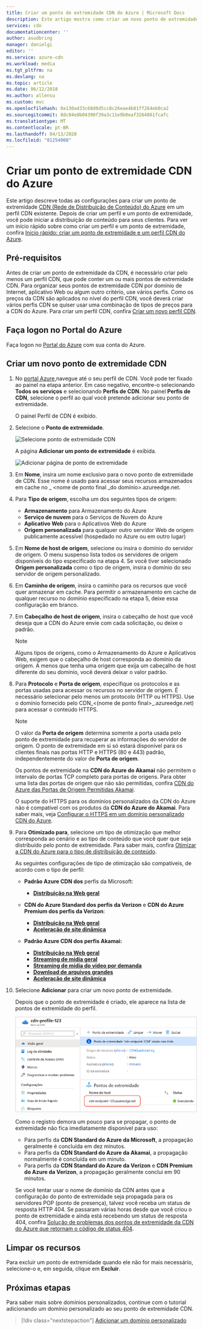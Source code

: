```yaml
---
title: Criar um ponto de extremidade CDN do Azure | Microsoft Docs
description: Este artigo mostra como criar um novo ponto de extremidade CDN (Rede de Distribuição de Conteúdo) do Azure, incluindo configurações avançadas.
services: cdn
documentationcenter: ''
author: asudbring
manager: danielgi
editor: ''
ms.service: azure-cdn
ms.workload: media
ms.tgt_pltfrm: na
ms.devlang: na
ms.topic: article
ms.date: 06/12/2018
ms.author: allensu
ms.custom: mvc
ms.openlocfilehash: 0a130a433c68d0d5cc8c26eae4b81ff264eb0ca2
ms.sourcegitcommit: 8dc84e8b04390f39a3c11e9b0eaf3264861fcafc
ms.translationtype: MT
ms.contentlocale: pt-BR
ms.lasthandoff: 04/13/2020
ms.locfileid: "81254008"
---
```

# <a name="create-an-azure-cdn-endpoint"></a>Criar um ponto de extremidade CDN do Azure
Este artigo descreve todas as configurações para criar um ponto de extremidade [CDN (Rede de Distribuição de Conteúdo) do Azure](cdn-overview.md) em um perfil CDN existente. Depois de criar um perfil e um ponto de extremidade, você pode iniciar a distribuição de conteúdo para seus clientes. Para ver um início rápido sobre como criar um perfil e um ponto de extremidade, confira [Início rápido: criar um ponto de extremidade e um perfil CDN do Azure](cdn-create-new-endpoint.md).

## <a name="prerequisites"></a>Pré-requisitos
Antes de criar um ponto de extremidade da CDN, é necessário criar pelo menos um perfil CDN, que pode conter um ou mais pontos de extremidade CDN. Para organizar seus pontos de extremidade CDN por domínio de Internet, aplicativo Web ou algum outro critério, use vários perfis. Como os preços da CDN são aplicados no nível do perfil CDN, você deverá criar vários perfis CDN se quiser usar uma combinação de tipos de preços para a CDN do Azure. Para criar um perfil CDN, confira [Criar um novo perfil CDN](cdn-create-new-endpoint.md#create-a-new-cdn-profile).

## <a name="log-in-to-the-azure-portal"></a>Faça logon no Portal do Azure
Faça logon no [Portal do Azure](https://portal.azure.com) com sua conta do Azure.

## <a name="create-a-new-cdn-endpoint"></a>Criar um novo ponto de extremidade CDN

1. No [portal Azure,](https://portal.azure.com)navegue até o seu perfil de CDN. Você pode ter fixado ao painel na etapa anterior. Em caso negativo, encontre-o selecionando **Todos os serviços** e selecionando **Perfis de CDN**. No painel **Perfis de CDN**, selecione o perfil ao qual você pretende adicionar seu ponto de extremidade. 
   
    O painel Perfil de CDN é exibido.

2. Selecione o **Ponto de extremidade**.
   
    ![Selecione ponto de extremidade CDN](./media/cdn-create-endpoint-how-to/cdn-select-endpoint.png)
   
    A página **Adicionar um ponto de extremidade** é exibida.
   
    ![Adicionar página de ponto de extremidade](./media/cdn-create-endpoint-how-to/cdn-add-endpoint-page.png)

3. Em **Nome**, insira um nome exclusivo para o novo ponto de extremidade de CDN. Esse nome é usado para acessar seus recursos armazenados em cache no _ \<nome de ponto final _do domínio>.azureedge.net.

4. Para **Tipo de origem**, escolha um dos seguintes tipos de origem: 
   - **Armazenamento** para Armazenamento do Azure
   - **Serviço de nuvem** para o Serviços de Nuvem do Azure
   - **Aplicativo Web** para o Aplicativos Web do Azure
   - **Origem personalizada** para qualquer outro servidor Web de origem publicamente acessível (hospedado no Azure ou em outro lugar)

5. Em **Nome de host de origem**, selecione ou insira o domínio do servidor de origem. O menu suspenso lista todos os servidores de origem disponíveis do tipo especificado na etapa 4. Se você tiver selecionado **Origem personalizada** como o tipo de origem, insira o domínio do seu servidor de origem personalizado.
    
6. Em **Caminho de origem**, insira o caminho para os recursos que você quer armazenar em cache. Para permitir o armazenamento em cache de qualquer recurso no domínio especificado na etapa 5, deixe essa configuração em branco.
    
7. Em **Cabeçalho de host de origem**, insira o cabeçalho de host que você deseja que a CDN do Azure envie com cada solicitação, ou deixe o padrão.
   
   > [!NOTE]
   > Alguns tipos de origens, como o Armazenamento do Azure e Aplicativos Web, exigem que o cabeçalho de host corresponda ao domínio da origem. A menos que tenha uma origem que exija um cabeçalho de host diferente do seu domínio, você deverá deixar o valor padrão.
   > 
    
8. Para **Protocolo** e **Porta de origem**, especifique os protocolos e as portas usadas para acessar os recursos no servidor de origem. É necessário selecionar pelo menos um protocolo (HTTP ou HTTPS). Use o domínio fornecido pelo CDN_\<(nome de ponto final>_.azureedge.net) para acessar o conteúdo HTTPS. 
   
   > [!NOTE]
   > O valor da **Porta de origem** determina somente a porta usada pelo ponto de extremidade para recuperar as informações do servidor de origem. O ponto de extremidade em si só estará disponível para os clientes finais nas portas HTTP e HTTPS (80 e 443) padrão, independentemente do valor de **Porta de origem**.  
   > 
   > Os pontos de extremidade na **CDN do Azure do Akamai** não permitem o intervalo de portas TCP completo para portas de origens. Para obter uma lista das portas de origem que não são permitidas, confira [CDN do Azure das Portas de Origem Permitidas Akamai](/previous-versions/azure/mt757337(v=azure.100)).  
   > 
   > O suporte do HTTPS para os domínios personalizados da CDN do Azure não é compatível com os produtos da **CDN do Azure do Akamai**. Para saber mais, veja [Configurar o HTTPS em um domínio personalizado CDN do Azure](cdn-custom-ssl.md).
    
9. Para **Otimizado para**, selecione um tipo de otimização que melhor corresponda ao cenário e ao tipo de conteúdo que você quer que seja distribuído pelo ponto de extremidade. Para saber mais, confira [Otimizar a CDN do Azure para o tipo de distribuição de conteúdo](cdn-optimization-overview.md).

    As seguintes configurações de tipo de otimização são compatíveis, de acordo com o tipo de perfil:
    - **Padrão Azure CDN dos** perfis da Microsoft:
       - [**Distribuição na Web geral**](cdn-optimization-overview.md#general-web-delivery)

    - **CDN do Azure Standard dos perfis da Verizon** e **CDN do Azure Premium dos perfis da Verizon**:
       - [**Distribuição na Web geral**](cdn-optimization-overview.md#general-web-delivery)
       - [**Aceleração de site dinâmica**](cdn-optimization-overview.md#dynamic-site-acceleration)

    - **Padrão Azure CDN dos perfis Akamai:**
       - [**Distribuição na Web geral**](cdn-optimization-overview.md#general-web-delivery)
       - [**Streaming de mídia geral**](cdn-optimization-overview.md#general-media-streaming)
       - [**Streaming de mídia do vídeo por demanda**](cdn-optimization-overview.md#video-on-demand-media-streaming)
       - [**Download de arquivos grandes**](cdn-optimization-overview.md#large-file-download)
       - [**Aceleração de site dinâmica**](cdn-optimization-overview.md#dynamic-site-acceleration)

10. Selecione **Adicionar** para criar um novo ponto de extremidade.
   
    Depois que o ponto de extremidade é criado, ele aparece na lista de pontos de extremidade do perfil.
    
    ![Ponto de extremidade CDN](./media/cdn-create-new-endpoint/cdn-endpoint-success.png)
    
    Como o registro demora um pouco para se propagar, o ponto de extremidade não fica imediatamente disponível para uso: 
    - Para perfis da **CDN Standard do Azure da Microsoft**, a propagação geralmente é concluída em dez minutos. 
    - Para perfis da **CDN Standard do Azure da Akamai**, a propagação normalmente é concluída em um minuto. 
    - Para perfis da **CDN Standard do Azure da Verizon** e **CDN Premium do Azure da Verizon**, a propagação geralmente conclui em 90 minutos. 
   
    Se você tentar usar o nome de domínio da CDN antes que a configuração do ponto de extremidade seja propagada para os servidores POP (ponto de presença), talvez você receba um status de resposta HTTP 404. Se passaram várias horas desde que você criou o ponto de extremidade e ainda está recebendo um status de resposta 404, confira [Solução de problemas dos pontos de extremidade da CDN do Azure que retornam o código de status 404](cdn-troubleshoot-endpoint.md).

## <a name="clean-up-resources"></a>Limpar os recursos
Para excluir um ponto de extremidade quando ele não for mais necessário, selecione-o e, em seguida, clique em **Excluir**. 

## <a name="next-steps"></a>Próximas etapas
Para saber mais sobre domínios personalizados, continue com o tutorial adicionando um domínio personalizado ao seu ponto de extremidade CDN.

> [!div class="nextstepaction"]
> [Adicionar um domínio personalizado](cdn-map-content-to-custom-domain.md)


